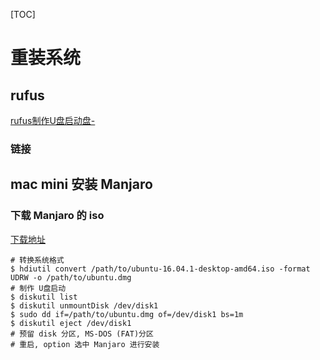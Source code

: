 [TOC]

# 重装系统

## rufus

[rufus制作U盘启动盘-](https://baijiahao.baidu.com/s?id=1620829187404076427&wfr=spider&for=pc)

### 链接

## mac mini 安装 Manjaro

### 下载 Manjaro 的 iso

[下载地址](https://www.manjaro.cn/category/download-manjaro)

```shell
# 转换系统格式
$ hdiutil convert /path/to/ubuntu-16.04.1-desktop-amd64.iso -format UDRW -o /path/to/ubuntu.dmg
# 制作 U盘启动
$ diskutil list
$ diskutil unmountDisk /dev/disk1
$ sudo dd if=/path/to/ubuntu.dmg of=/dev/disk1 bs=1m
$ diskutil eject /dev/disk1
# 预留 disk 分区, MS-DOS (FAT)分区
# 重启, option 选中 Manjaro 进行安装
```

